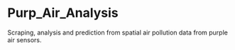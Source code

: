 # Purp_Air_Analysis
Scraping, analysis and prediction from spatial air pollution data from purple air sensors.
